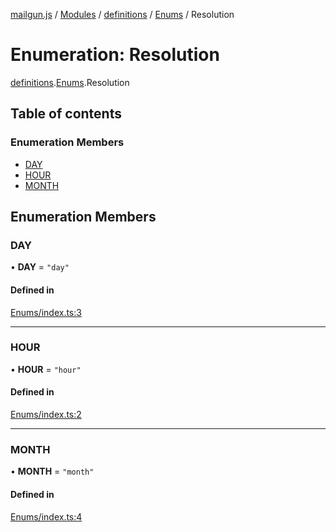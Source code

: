 [mailgun.js](../README.md) / [Modules](../modules.md) / [definitions](../modules/definitions.md) / [Enums](../modules/definitions.Enums.md) / Resolution

# Enumeration: Resolution

[definitions](../modules/definitions.md).[Enums](../modules/definitions.Enums.md).Resolution

## Table of contents

### Enumeration Members

- [DAY](definitions.Enums.Resolution.md#day)
- [HOUR](definitions.Enums.Resolution.md#hour)
- [MONTH](definitions.Enums.Resolution.md#month)

## Enumeration Members

### DAY

• **DAY** = ``"day"``

#### Defined in

[Enums/index.ts:3](https://github.com/mailgun/mailgun.js/blob/703cf80/lib/Enums/index.ts#L3)

___

### HOUR

• **HOUR** = ``"hour"``

#### Defined in

[Enums/index.ts:2](https://github.com/mailgun/mailgun.js/blob/703cf80/lib/Enums/index.ts#L2)

___

### MONTH

• **MONTH** = ``"month"``

#### Defined in

[Enums/index.ts:4](https://github.com/mailgun/mailgun.js/blob/703cf80/lib/Enums/index.ts#L4)
